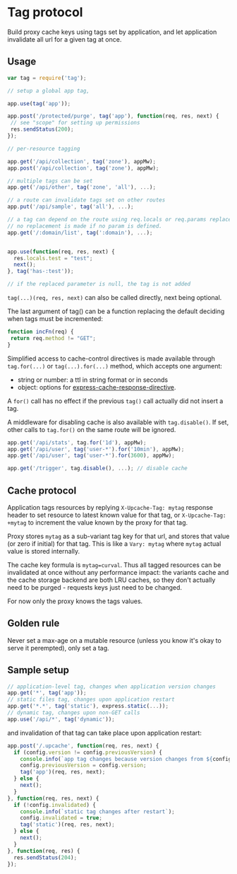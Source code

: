 Tag protocol
============

Build proxy cache keys using tags set by application, and let application
invalidate all url for a given tag at once.

Usage
-----

```js
var tag = require('tag');

// setup a global app tag,

app.use(tag('app'));

app.post('/protected/purge', tag('app'), function(req, res, next) {
 // see "scope" for setting up permissions
 res.sendStatus(200);
});

// per-resource tagging

app.get('/api/collection', tag('zone'), appMw);
app.post('/api/collection', tag('zone'), appMw);

// multiple tags can be set
app.get('/api/other', tag('zone', 'all'), ...);

// a route can invalidate tags set on other routes
app.put('/api/sample', tag('all'), ...);

// a tag can depend on the route using req.locals or req.params replacement
// no replacement is made if no param is defined.
app.get('/:domain/list', tag(':domain'), ...);


app.use(function(req, res, next) {
  res.locals.test = "test";
  next();
}, tag('has-:test'));

// if the replaced parameter is null, the tag is not added

```

`tag(...)(req, res, next)` can also be called directly, next being optional.

The last argument of tag() can be a function replacing the default deciding
when tags must be incremented:

```js
function incFn(req) {
 return req.method != "GET";
}
```

Simplified access to cache-control directives is made available through
`tag.for(...)` or `tag(...).for(...)` method,
which accepts one argument:

- string or number: a ttl in string format or in seconds
- object: options for [express-cache-response-directive](https://github.com/kapouer/express-cache-response-directive).

A `for()` call has no effect if the previous `tag()` call actually did not insert a tag.

A middleware for disabling cache is also available with `tag.disable()`.
If set, other calls to `tag.for()` on the same route will be ignored.

```js
app.get('/api/stats', tag.for('1d'), appMw);
app.get('/api/user', tag('user-*').for('10min'), appMw);
app.get('/api/user', tag('user-*').for(3600), appMw);

app.get('/trigger', tag.disable(), ...); // disable cache
```

Cache protocol
--------------

Application tags resources by replying `X-Upcache-Tag: mytag` response header
to set resource to latest known value for that tag, or `X-Upcache-Tag: +mytag`
to increment the value known by the proxy for that tag.

Proxy stores `mytag` as a sub-variant tag key for that url, and stores that
value (or zero if initial) for that tag.
This is like a `Vary: mytag` where `mytag` actual value is stored internally.

The cache key formula is `mytag=curval`. Thus all tagged resources can be
invalidated at once without any performance impact: the variants cache and the
cache storage backend are both LRU caches, so they don't actually need to be
purged - requests keys just need to be changed.

For now only the proxy knows the tags values.

Golden rule
-----------

Never set a max-age on a mutable resource (unless you know it's okay to serve it perempted),
only set a tag.

Sample setup
------------

```js
// application-level tag, changes when application version changes
app.get('*', tag('app'));
// static files tag, changes upon application restart
app.get('*.*', tag('static'), express.static(...));
// dynamic tag, changes upon non-GET calls
app.use('/api/*', tag('dynamic'));
```

and invalidation of that tag can take place upon application restart:

```js
app.post('/.upcache', function(req, res, next) {
  if (config.version != config.previousVersion) {
    console.info(`app tag changes because version changes from ${config.previousVersion} to ${config.version}`);
    config.previousVersion = config.version;
    tag('app')(req, res, next);
  } else {
    next();
  }
}, function(req, res, next) {
  if (!config.invalidated) {
    console.info(`static tag changes after restart`);
    config.invalidated = true;
    tag('static')(req, res, next);
  } else {
    next();
  }
}, function(req, res) {
  res.sendStatus(204);
});
```
